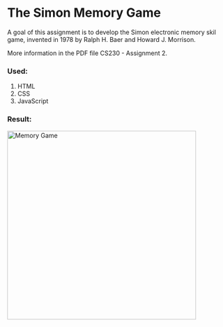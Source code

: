 # The Simon Memory Game

A goal of this assignment is to develop the Simon electronic memory skil game, invented in 1978 by Ralph H. Baer and Howard J. Morrison.

More information in the PDF file CS230 - Assignment 2.

### Used:
1. HTML
2. CSS
3. JavaScript


### Result:

<img width="433" alt="Memory Game" src="https://github.com/tmshts/Web_Information_Processing/assets/74012536/16fa569b-04f2-45f4-909a-0b07d9e4fe91">